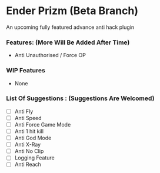# Ender Prizm (Beta Branch)
An upcoming fully featured advance anti hack plugin

### Features: (More Will Be Added After Time)
- Anti Unauthorised / Force OP</br>
### WIP Features
- None
### List Of Suggestions : (Suggestions Are Welcomed)
- [ ] Anti Fly</br>
- [ ] Anti Speed</br>
- [ ] Anti Force Game Mode</br>
- [ ] Anti 1 hit kill</br>
- [ ] Anti God Mode</br>
- [ ] Anti X-Ray</br>
- [ ] Anti No Clip</br>
- [ ] Logging Feature</br>
- [ ] Anti Reach
